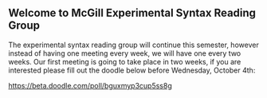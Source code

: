 ## Welcome to McGill Experimental Syntax Reading Group

The experimental syntax reading group will continue this semester, however instead of having one meeting every week, we will have one every two weeks. Our first meeting is going to take place in two weeks, if you are interested please fill out the doodle below before Wednesday, October 4th: 

https://beta.doodle.com/poll/bguxmyp3cup5ss8g 
